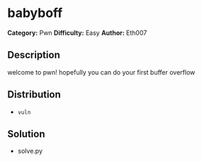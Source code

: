 # babyboff
**Category:** Pwn
**Difficulty:** Easy
**Author:** Eth007

## Description

welcome to pwn! hopefully you can do your first buffer overflow

## Distribution

- `vuln`

## Solution

- solve.py
